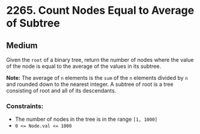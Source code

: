# 2265. Count Nodes Equal to Average of Subtree

## Medium

Given the `root` of a binary tree, return the number of nodes where the value of the node is equal to the average of the
values in its subtree.

**Note:** The average of `n` elements is the `sum` of the `n` elements divided by `n` and rounded down to the nearest
integer. A subtree of root is a tree consisting of root and all of its descendants.

### Constraints:

- The number of nodes in the tree is in the range `[1, 1000]`
- `0 <= Node.val <= 1000`
